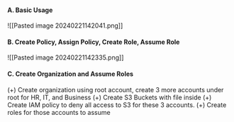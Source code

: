 #### A. Basic Usage
![[Pasted image 20240221142041.png]]
#### B. Create Policy, Assign Policy, Create Role, Assume Role
![[Pasted image 20240221142335.png]]

#### C. Create Organization and Assume Roles

(+) Create organization using root account, create 3 more accounts under root for HR, IT, and Business
(+) Create S3 Buckets with file inside
(+) Create IAM policy to deny all access to S3 for these 3 accounts.
(+) Create roles for those accounts to assume
